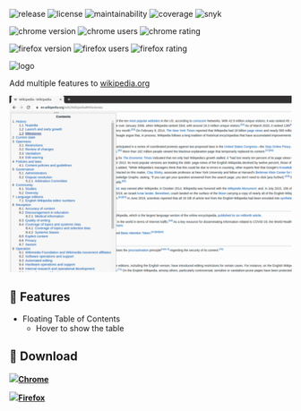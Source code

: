 ![release](https://img.shields.io/github/v/release/bamdadsabbagh/wikipedia-plus--extension)
![license](https://img.shields.io/github/license/bamdadsabbagh/wikipedia-plus--extension)
![maintainability](https://img.shields.io/codeclimate/maintainability/bamdadsabbagh/wikipedia-plus--extension)
![coverage](https://img.shields.io/codeclimate/coverage/bamdadsabbagh/wikipedia-plus--extension)
![snyk](https://img.shields.io/snyk/vulnerabilities/github/bamdadsabbagh/wikipedia-plus--extension)

![chrome version](https://img.shields.io/chrome-web-store/v/kdajpcjipejndikbjabigodoeaaoopkg?label=chrome)
![chrome users](https://img.shields.io/chrome-web-store/users/kdajpcjipejndikbjabigodoeaaoopkg)
![chrome rating](https://img.shields.io/chrome-web-store/stars/kdajpcjipejndikbjabigodoeaaoopkg)

![firefox version](https://img.shields.io/amo/v/wikipedia-plus?label=firefox)
![firefox users](https://img.shields.io/amo/users/wikipedia-plus)
![firefox rating](https://img.shields.io/amo/stars/wikipedia-plus?label=rating)

<img alt="logo" width="80px" src="https://raw.githubusercontent.com/bamdadsabbagh/wikipedia-plus--extension/master/assets/icons/wikipedia-plus-icon.svg">

Add multiple features to <a href="https://www.wikipedia.org">wikipedia.org</a>

![slideshow](assets/screenshots/slideshow.gif)

## 📖 Features

- Floating Table of Contents
    - Hover to show the table

## 🚀 Download

**[<img height=30 src="https://icons.iconarchive.com/icons/cornmanthe3rd/plex/256/Internet-chrome-icon.png">Chrome](https://chrome.google.com/webstore/detail/wikipedia%20/kdajpcjipejndikbjabigodoeaaoopkg)**

**[<img height=30 src="https://icons.iconarchive.com/icons/cornmanthe3rd/plex/256/Internet-firefox-icon.png">Firefox](https://addons.mozilla.org/en-US/firefox/addon/wikipedia-plus)**
